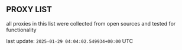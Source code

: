 ## PROXY LIST

all proxies in this list were collected from open sources and tested for functionality

last update: `2025-01-29 04:04:02.549934+00:00` UTC